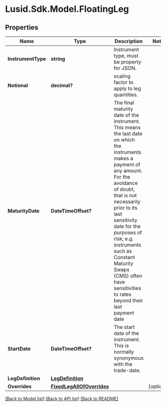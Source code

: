 
# Lusid.Sdk.Model.FloatingLeg

## Properties

Name | Type | Description | Notes
------------ | ------------- | ------------- | -------------
**InstrumentType** | **string** | Instrument type, must be property for JSON. | 
**Notional** | **decimal?** | scaling factor to apply to leg quantities. | 
**MaturityDate** | **DateTimeOffset?** | The final maturity date of the instrument. This means the last date on which the instruments makes a payment of any amount.              For the avoidance of doubt, that is not necessarily prior to its last sensitivity date for the purposes of risk; e.g. instruments such as              Constant Maturity Swaps (CMS) often have sensitivities to rates beyond their last payment date | 
**StartDate** | **DateTimeOffset?** | The start date of the instrument. This is normally synonymous with the trade-date. | 
**LegDefinition** | [**LegDefinition**](LegDefinition.md) |  | 
**Overrides** | [**FixedLegAllOfOverrides**](FixedLegAllOfOverrides.md) |  | [optional] 

[[Back to Model list]](../README.md#documentation-for-models)
[[Back to API list]](../README.md#documentation-for-api-endpoints)
[[Back to README]](../README.md)

